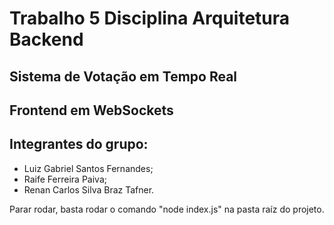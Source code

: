 # Trabalho 5 Disciplina Arquitetura Backend

## Sistema de Votação em Tempo Real

## Frontend em WebSockets

## Integrantes do grupo:

* Luiz Gabriel Santos Fernandes;
* Raife Ferreira Paiva;
* Renan Carlos Silva Braz Tafner.

Parar rodar, basta rodar o comando "node index.js" na pasta raíz do projeto.
